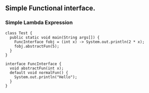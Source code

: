 ## Simple Functional interface.

### Simple Lambda Expression

    class Test {
      public static void main(String args[]) {
        FuncInterface fobj = (int x) -> System.out.println(2 * x);
        fobj.abstractFun(5);
      }
    }

    interface FuncInterface {
      void abstractFun(int x);
      default void normalFun() {
        System.out.println("Hello");
      }
    }
